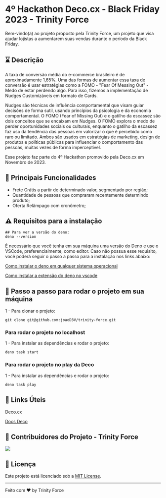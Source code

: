 # 4º Hackathon Deco.cx - Black Friday 2023 - Trinity Force

Bem-vindo(a) ao projeto proposto pela Trinity Force, um projeto que visa ajudar lojistas a aumentarem suas vendas durante o período da Black Friday.

## ⌛ Descrição

A taxa de conversão média do e-commerce brasileiro é de aproximadamente 1,65%. Uma das formas de aumentar essa taxa de conversão é usar estratégias como a FOMO - "Fear Of Messing Out" - Medo de estar perdendo algo. Para isso, fizemos a implementação de Nudges Customizáveis em formato de Cards.

Nudges são técnicas de influência comportamental que visam guiar decisões de forma sutil, usando princípios da psicologia e da economia comportamental. O FOMO (Fear of Missing Out) e o gatilho da escassez são dois conceitos que se encaixam em Nudges. O FOMO explora o medo de perder oportunidades sociais ou culturais, enquanto o gatilho da escassez faz uso da tendência das pessoas em valorizar o que é percebido como raro ou limitado. Ambos são usados em estratégias de marketing, design de produtos e políticas públicas para influenciar o comportamento das pessoas, muitas vezes de forma imperceptível.

Esse projeto faz parte do 4º Hackathon promovido pela Deco.cx em Novembro de 2023.


## 🚀 Principais Funcionalidades

- Frete Grátis a partir de determinado valor, segmentado por região;
- Quantidade de pessoas que compraram recentemente determindo produto;
- Oferta Relâmpago com cronômetro;

## ⚠️ Requisitos para a instalação
```
## Para ver a versão do deno:
deno --version
```

É necessário que você tenha em sua máquina uma versão do Deno e use o VSCode, preferencialmente, como editor. Caso não possua esse requisito, você poderá seguir o passo a passo para a instalação nos links abaixo:

[Como instalar o deno em qualquer sistema operacional](https://deno.land/manual/getting_started/installation)

[Como instalar a extensão do deno no vscode](https://marketplace.visualstudio.com/items?itemName=denoland.vscode-deno)

## 👣 Passo a passo para rodar o projeto em sua máquina

1 - Para clonar o projeto:

```
git clone git@github.com:joaoD3V/trinity-force.git
```

### Para rodar o projeto no localhost

1 - Para instalar as dependências e rodar o projeto:

```
deno task start
```


### Para rodar o projeto no play da Deco
1 - Para instalar as dependências e rodar o projeto:
```
deno task play
```

## 🔗 Links Úteis
[Deco.cx](https://www.deco.cx/)

[Docs Deco](https://www.deco.cx/docs/pt/overview)

## 💪 Contribuidores do Projeto - Trinity Force

<a href="https://github.com/joaod3v/trinity-force/graphs/contributors">
  <img src="https://contributors-img.web.app/image?repo=joaod3v/trinity-force" />
</a>




## :memo: Licença

Este projeto está licenciado sob a [MIT License](https://opensource.org/licenses/MIT).

---

Feito com ♥ by Trinity Force